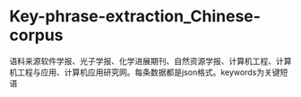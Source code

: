 # Key-phrase-extraction_Chinese-corpus
语料来源软件学报、光子学报、化学进展期刊、自然资源学报、计算机工程、计算机工程与应用、计算机应用研究网。每条数据都是json格式。keywords为关键短语
